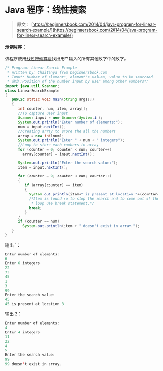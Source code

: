 # Java 程序：线性搜索

> 原文： [https://beginnersbook.com/2014/04/java-program-for-linear-search-example/](https://beginnersbook.com/2014/04/java-program-for-linear-search-example/)

#### 示例程序：

该程序使用[线性搜索算法](https://en.wikipedia.org/wiki/Linear_search)找出用户输入的所有其他数字中的数字。

```java
/* Program: Linear Search Example
 * Written by: Chaitanya from beginnersbook.com
 * Input: Number of elements, element's values, value to be searched
 * 输出：Position of the number input by user among other numbers*/
import java.util.Scanner;
class LinearSearchExample
{
   public static void main(String args[])
   {
      int counter, num, item, array[];
      //To capture user input
      Scanner input = new Scanner(System.in);
      System.out.println("Enter number of elements:");
      num = input.nextInt(); 
      //Creating array to store the all the numbers
      array = new int[num]; 
      System.out.println("Enter " + num + " integers");
      //Loop to store each numbers in array
      for (counter = 0; counter < num; counter++)
        array[counter] = input.nextInt();

      System.out.println("Enter the search value:");
      item = input.nextInt();

      for (counter = 0; counter < num; counter++)
      {
         if (array[counter] == item) 
         {
           System.out.println(item+" is present at location "+(counter+1));
           /*Item is found so to stop the search and to come out of the 
            * loop use break statement.*/
           break;
         }
      }
      if (counter == num)
        System.out.println(item + " doesn't exist in array.");
   }
}
```

输出 1：

```java
Enter number of elements:
6
Enter 6 integers
22
33
45
1
3
99
Enter the search value:
45
45 is present at location 3
```

输出 2：

```java
Enter number of elements:
4
Enter 4 integers
11
22
4
5
Enter the search value:
99
99 doesn't exist in array.
```